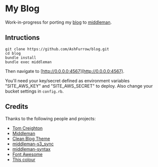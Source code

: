 My Blog
================

Work-in-progress for porting my [blog](http://ashfurrow.com) to [middleman](http://middlemanapp.com).

Intructions
----------------

```shell
git clone https://github.com/AshFurrow/blog.git
cd blog
bundle install
bundle exec middleman
```

Then navigate to [http://0.0.0.0:4567](http://0.0.0.0:4567).

You'll need your key/secret defined as environment variables "SITE_AWS_KEY" and "SITE_AWS_SECRET" to deploy. Also change your bucket settings in `config.rb`.

Credits
----------------

Thanks to the following people and projects:

- [Tom Creighton](https://twitter.com/ashfurrow/status/523393606431019008)
- [Middleman](http://middlemanapp.com)
- [Clean Blog Theme](http://startbootstrap.com/template-overviews/clean-blog/)
- [middleman-s3_sync](https://github.com/fredjean/middleman-s3_sync)
- [middleman-syntax](https://github.com/middleman/middleman-syntax)
- [Font Awesome](http://fortawesome.github.io/Font-Awesome/icons/)
- [This colour](http://www.colourlovers.com/color/398CCC/Walton)
